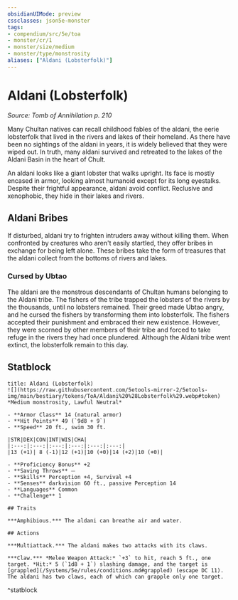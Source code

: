 ```yaml
---
obsidianUIMode: preview
cssclasses: json5e-monster
tags:
- compendium/src/5e/toa
- monster/cr/1
- monster/size/medium
- monster/type/monstrosity
aliases: ["Aldani (Lobsterfolk)"]
---
```

# Aldani (Lobsterfolk)
*Source: Tomb of Annihilation p. 210*  

Many Chultan natives can recall childhood fables of the aldani, the eerie lobsterfolk that lived in the rivers and lakes of their homeland. As there have been no sightings of the aldani in years, it is widely believed that they were wiped out. In truth, many aldani survived and retreated to the lakes of the Aldani Basin in the heart of Chult.

An aldani looks like a giant lobster that walks upright. Its face is mostly encased in armor, looking almost humanoid except for its long eyestalks. Despite their frightful appearance, aldani avoid conflict. Reclusive and xenophobic, they hide in their lakes and rivers.

## Aldani Bribes

If disturbed, aldani try to frighten intruders away without killing them. When confronted by creatures who aren't easily startled, they offer bribes in exchange for being left alone. These bribes take the form of treasures that the aldani collect from the bottoms of rivers and lakes.

### Cursed by Ubtao

 The aldani are the monstrous descendants of Chultan humans belonging to the Aldani tribe. The fishers of the tribe trapped the lobsters of the rivers by the thousands, until no lobsters remained. Their greed made Ubtao angry, and he cursed the fishers by transforming them into lobsterfolk. The fishers accepted their punishment and embraced their new existence. However, they were scorned by other members of their tribe and forced to take refuge in the rivers they had once plundered. Although the Aldani tribe went extinct, the lobsterfolk remain to this day.

## Statblock

```ad-statblock
title: Aldani (Lobsterfolk)
![](https://raw.githubusercontent.com/5etools-mirror-2/5etools-img/main/bestiary/tokens/ToA/Aldani%20%28Lobsterfolk%29.webp#token)
*Medium monstrosity, Lawful Neutral*

- **Armor Class** 14 (natural armor)
- **Hit Points** 49 (`9d8 + 9`)
- **Speed** 20 ft., swim 30 ft.

|STR|DEX|CON|INT|WIS|CHA|
|:---:|:---:|:---:|:---:|:---:|:---:|
|13 (+1)| 8 (-1)|12 (+1)|10 (+0)|14 (+2)|10 (+0)|

- **Proficiency Bonus** +2
- **Saving Throws** ⏤
- **Skills** Perception +4, Survival +4
- **Senses** darkvision 60 ft., passive Perception 14
- **Languages** Common
- **Challenge** 1

## Traits

***Amphibious.*** The aldani can breathe air and water.

## Actions

***Multiattack.*** The aldani makes two attacks with its claws.

***Claw.*** *Melee Weapon Attack:* `+3` to hit, reach 5 ft., one target. *Hit:* 5 (`1d8 + 1`) slashing damage, and the target is [grappled](/Systems/5e/rules/conditions.md#grappled) (escape DC 11). The aldani has two claws, each of which can grapple only one target.
```
^statblock